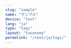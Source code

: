 ```yaml
---
slug: "sample"
name: "サンプル"
device: "text"
lang: "ja"
type: "tags"
layout: "taxonomy"
permalink: "/text/ja/tags/"
---
```

